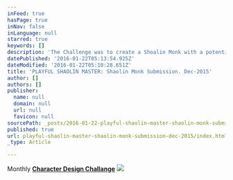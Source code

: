 ```yaml
---
inFeed: true
hasPage: true
inNav: false
inLanguage: null
starred: true
keywords: []
description: 'The Challenge was to create a Shoalin Monk with a potential sidekick character. '
datePublished: '2016-01-22T05:13:54.925Z'
dateModified: '2016-01-22T05:10:28.651Z'
title: 'PLAYFUL SHAOLIN MASTER: Shaolin Monk Submission. Dec-2015'
author: []
authors: []
publisher:
  name: null
  domain: null
  url: null
  favicon: null
sourcePath: _posts/2016-01-22-playful-shaolin-master-shaolin-monk-submission-dec-2015.md
published: true
url: playful-shaolin-master-shaolin-monk-submission-dec-2015/index.html
_type: Article

---
```

Monthly **[Character Design Challange][0]**
![](https://the-grid-user-content.s3-us-west-2.amazonaws.com/34eb9452-1935-4b52-a8bf-23e698bab403.jpg)

[0]: https://www.facebook.com/groups/CharacterDesignChallenge/